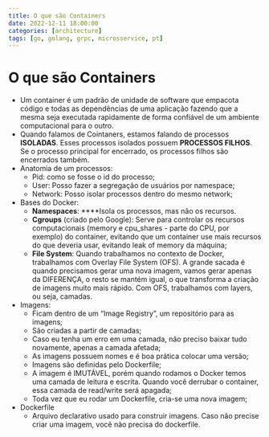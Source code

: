 ```yaml
---
title: O que são Containers
date: 2022-12-11 18:00:00
categories: [architecture]
tags: [go, golang, grpc, microsservice, pt]
---
```


# O que são Containers

- Um container é um padrão de unidade de software que empacota código e todas as dependências de uma aplicação fazendo que a mesma seja executada rapidamente de forma confiável de um ambiente computacional para o outro.
- Quando falamos de Cointaners, estamos falando de processos **ISOLADAS**. Esses processos isolados possuem **PROCESSOS FILHOS**. Se o processo principal for encerrado, os processos filhos são encerrados também.
- Anatomia de um processos:
    - Pid: como se fosse o id do processo;
    - User: Posso fazer a segregação de usuários por namespace;
    - Network: Posso isolar processos dentro do mesmo network;
- Bases do Docker:
    - **Namespaces**: ****Isola os processos, mas não os recursos.
    - **Cgroups** (criado pelo Google): Serve para controlar os recursos computacionais (memory e cpu_shares - parte do CPU, por exemplo) do container, evitando que um container use mais recursos do que deveria usar, evitando leak of memory da máquina;
    - **File System**: Quando trabalhamos no contexto de Docker, trabalhamos com Overlay File System (OFS). A grande sacada é quando precisamos gerar uma nova imagem, vamos gerar apenas da DIFERENÇA, o resto se mantém igual, o que transforma a criação de imagens muito mais rápido. Com OFS, trabalhamos com layers, ou seja, camadas.
- Imagens:
    - Ficam dentro de um “Image Registry”, um repositório para as imagens;
    - São criadas a partir de camadas;
    - Caso eu tenha um erro em uma camada, não preciso baixar tudo novamente, apenas a camada afetada;
    - As imagens possuem nomes e é boa prática colocar uma versão;
    - Imagens são definidas pelo Dockerfile;
    - A imagem é IMUTÁVEL, porém quando rodamos o Docker temos uma camada de leitura e escrita. Quando você derrubar o container, essa camada de read/write será apagada;
    - Toda vez que eu rodar um Dockerfile, cria-se uma nova imagem;
- Dockerfile
    - Arquivo declarativo usado para construir imagens. Caso não precise criar uma imagem, você não precisa do dockerfile.
